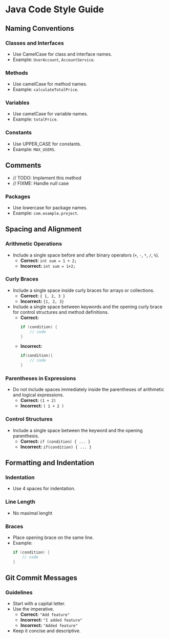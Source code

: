 # Java Code Style Guide

## Naming Conventions
### Classes and Interfaces
- Use CamelCase for class and interface names.
- Example: `UserAccount`, `AccountService`.

### Methods
- Use camelCase for method names.
- Example: `calculateTotalPrice`.

### Variables
- Use camelCase for variable names.
- Example: `totalPrice`.

### Constants
- Use UPPER_CASE for constants.
- Example: `MAX_USERS`.

## Comments
- // TODO: Implement this method
- // FIXME: Handle null case

### Packages
- Use lowercase for package names.
- Example: `com.example.project`.

## Spacing and Alignment
### Arithmetic Operations
- Include a single space before and after binary operators (`+`, `-`, `*`, `/`, `%`).
  - **Correct:** `int sum = 1 + 2;`
  - **Incorrect:** `int sum = 1+2;`

### Curly Braces
- Include a single space inside curly braces for arrays or collections.
  - **Correct:** `{ 1, 2, 3 }`
  - **Incorrect:** `{1, 2, 3}`
- Include a single space between keywords and the opening curly brace for control structures and method definitions.
  - **Correct:**
    ```java
    if (condition) {
        // code
    }
    ```
  - **Incorrect:**
    ```java
    if(condition){
        // code
    }
    ```
### Parentheses in Expressions
- Do not include spaces immediately inside the parentheses of arithmetic and logical expressions.
  - **Correct:** `(1 + 2)`
  - **Incorrect:** `( 1 + 2 )`

### Control Structures
- Include a single space between the keyword and the opening parenthesis.
  - **Correct:** `if (condition) { ... }`
  - **Incorrect:** `if(condition) { ... }`

## Formatting and Indentation
### Indentation
- Use 4 spaces for indentation.

### Line Length
- No maximal lenght

### Braces
- Place opening brace on the same line.
- Example:
  ```java
  if (condition) {
      // code
  }

## Git Commit Messages
### Guidelines
- Start with a capital letter.
- Use the imperative.
  - **Correct:** `"Add feature"`
  - **Incorrect:** `"I added feature"`
  - **Incorrect:** `"Added feature"`
- Keep it concise and descriptive.
